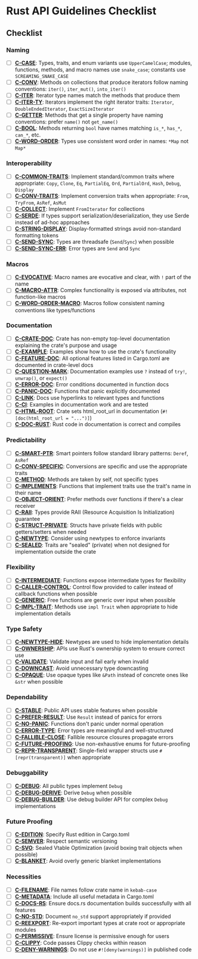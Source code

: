 # Rust API Guidelines Checklist

## Checklist

### Naming

-   [ ] **[C-CASE](https://rust-lang.github.io/api-guidelines/naming.html#c-case)**: Types, traits,
        and enum variants use `UpperCamelCase`; modules, functions, methods, and macro names use
        `snake_case`; constants use `SCREAMING_SNAKE_CASE`
-   [ ] **[C-CONV](https://rust-lang.github.io/api-guidelines/naming.html#c-conv)**: Methods on
        collections that produce iterators follow naming conventions: `iter()`, `iter_mut()`,
        `into_iter()`
-   [ ] **[C-ITER](https://rust-lang.github.io/api-guidelines/naming.html#c-iter)**: Iterator type
        names match the methods that produce them
-   [ ] **[C-ITER-TY](https://rust-lang.github.io/api-guidelines/naming.html#c-iter-ty)**: Iterators
        implement the right iterator traits: `Iterator`, `DoubleEndedIterator`, `ExactSizeIterator`
-   [ ] **[C-GETTER](https://rust-lang.github.io/api-guidelines/naming.html#c-getter)**: Methods that
        get a single property have naming conventions: prefer `name()` not `get_name()`
-   [ ] **[C-BOOL](https://rust-lang.github.io/api-guidelines/naming.html#c-bool)**: Methods returning
        `bool` have names matching `is_*`, `has_*`, `can_*`, etc.
-   [ ] **[C-WORD-ORDER](https://rust-lang.github.io/api-guidelines/naming.html#c-word-order)**: Types
        use consistent word order in names: `*Map` not `Map*`

### Interoperability

-   [ ]
    **[C-COMMON-TRAITS](https://rust-lang.github.io/api-guidelines/interoperability.html#c-common-traits)**:
    Implement standard/common traits where appropriate: `Copy`, `Clone`, `Eq`, `PartialEq`, `Ord`,
    `PartialOrd`, `Hash`, `Debug`, `Display`
-   [ ]
    **[C-CONV-TRAITS](https://rust-lang.github.io/api-guidelines/interoperability.html#c-conv-traits)**:
    Implement conversion traits when appropriate: `From`, `TryFrom`, `AsRef`, `AsMut`
-   [ ] **[C-COLLECT](https://rust-lang.github.io/api-guidelines/interoperability.html#c-collect)**:
        Implement `FromIterator` for collections
-   [ ] **[C-SERDE](https://rust-lang.github.io/api-guidelines/interoperability.html#c-serde)**: If
        types support serialization/deserialization, they use Serde instead of ad-hoc approaches
-   [ ]
    **[C-STRING-DISPLAY](https://rust-lang.github.io/api-guidelines/interoperability.html#c-string-display)**:
    Display-formatted strings avoid non-standard formatting tokens
-   [ ]
    **[C-SEND-SYNC](https://rust-lang.github.io/api-guidelines/interoperability.html#c-send-sync)**:
    Types are threadsafe (`Send`/`Sync`) when possible
-   [ ]
    **[C-SEND-SYNC-ERR](https://rust-lang.github.io/api-guidelines/interoperability.html#c-send-sync-err)**:
    Error types are `Send` and `Sync`

### Macros

-   [ ] **[C-EVOCATIVE](https://rust-lang.github.io/api-guidelines/macros.html#c-evocative)**: Macro
        names are evocative and clear, with `!` part of the name
-   [ ] **[C-MACRO-ATTR](https://rust-lang.github.io/api-guidelines/macros.html#c-macro-attr)**:
        Complex functionality is exposed via attributes, not function-like macros
-   [ ]
    **[C-WORD-ORDER-MACRO](https://rust-lang.github.io/api-guidelines/macros.html#c-word-order-macro)**:
    Macros follow consistent naming conventions like types/functions

### Documentation

-   [ ] **[C-CRATE-DOC](https://rust-lang.github.io/api-guidelines/documentation.html#c-crate-doc)**:
        Crate has non-empty top-level documentation explaining the crate's purpose and usage
-   [ ] **[C-EXAMPLE](https://rust-lang.github.io/api-guidelines/documentation.html#c-example)**:
        Examples show how to use the crate's functionality
-   [ ]
    **[C-FEATURE-DOC](https://rust-lang.github.io/api-guidelines/documentation.html#c-feature-doc)**:
    All optional features listed in Cargo.toml are documented in crate-level docs
-   [ ]
    **[C-QUESTION-MARK](https://rust-lang.github.io/api-guidelines/documentation.html#c-question-mark)**:
    Documentation examples use `?` instead of `try!`, `unwrap()`, or `expect()`
-   [ ] **[C-ERROR-DOC](https://rust-lang.github.io/api-guidelines/documentation.html#c-error-doc)**:
        Error conditions documented in function docs
-   [ ] **[C-PANIC-DOC](https://rust-lang.github.io/api-guidelines/documentation.html#c-panic-doc)**:
        Functions that panic explicitly documented
-   [ ] **[C-LINK](https://rust-lang.github.io/api-guidelines/documentation.html#c-link)**: Docs use
        hyperlinks to relevant types and functions
-   [ ] **[C-CI](https://rust-lang.github.io/api-guidelines/documentation.html#c-ci)**: Examples in
        documentation work and are tested
-   [ ] **[C-HTML-ROOT](https://rust-lang.github.io/api-guidelines/documentation.html#c-html-root)**:
        Crate sets html_root_url in documentation (`#![doc(html_root_url = "...")]`)
-   [ ] **[C-DOC-RUST](https://rust-lang.github.io/api-guidelines/documentation.html#c-doc-rust)**:
        Rust code in documentation is correct and compiles

### Predictability

-   [ ] **[C-SMART-PTR](https://rust-lang.github.io/api-guidelines/predictability.html#c-smart-ptr)**:
        Smart pointers follow standard library patterns: `Deref`, `AsRef`
-   [ ]
    **[C-CONV-SPECIFIC](https://rust-lang.github.io/api-guidelines/predictability.html#c-conv-specific)**:
    Conversions are specific and use the appropriate traits
-   [ ] **[C-METHOD](https://rust-lang.github.io/api-guidelines/predictability.html#c-method)**:
        Methods are taken by self, not specific types
-   [ ]
    **[C-IMPLEMENTS](https://rust-lang.github.io/api-guidelines/predictability.html#c-implements)**:
    Functions that implement traits use the trait's name in their name
-   [ ]
    **[C-OBJECT-ORIENT](https://rust-lang.github.io/api-guidelines/predictability.html#c-object-orient)**:
    Prefer methods over functions if there's a clear receiver
-   [ ] **[C-RAII](https://rust-lang.github.io/api-guidelines/predictability.html#c-raii)**: Types
        provide RAII (Resource Acquisition Is Initialization) guarantee
-   [ ]
    **[C-STRUCT-PRIVATE](https://rust-lang.github.io/api-guidelines/predictability.html#c-struct-private)**:
    Structs have private fields with public getters/setters when needed
-   [ ] **[C-NEWTYPE](https://rust-lang.github.io/api-guidelines/predictability.html#c-newtype)**:
        Consider using newtypes to enforce invariants
-   [ ] **[C-SEALED](https://rust-lang.github.io/api-guidelines/predictability.html#c-sealed)**:
        Traits are "sealed" (private) when not designed for implementation outside the crate

### Flexibility

-   [ ]
    **[C-INTERMEDIATE](https://rust-lang.github.io/api-guidelines/flexibility.html#c-intermediate)**:
    Functions expose intermediate types for flexibility
-   [ ]
    **[C-CALLER-CONTROL](https://rust-lang.github.io/api-guidelines/flexibility.html#c-caller-control)**:
    Control flow provided to caller instead of callback functions when possible
-   [ ] **[C-GENERIC](https://rust-lang.github.io/api-guidelines/flexibility.html#c-generic)**: Free
        functions are generic over input when possible
-   [ ] **[C-IMPL-TRAIT](https://rust-lang.github.io/api-guidelines/flexibility.html#c-impl-trait)**:
        Methods use `impl Trait` when appropriate to hide implementation details

### Type Safety

-   [ ]
    **[C-NEWTYPE-HIDE](https://rust-lang.github.io/api-guidelines/type-safety.html#c-newtype-hide)**:
    Newtypes are used to hide implementation details
-   [ ] **[C-OWNERSHIP](https://rust-lang.github.io/api-guidelines/type-safety.html#c-ownership)**:
        APIs use Rust's ownership system to ensure correct use
-   [ ] **[C-VALIDATE](https://rust-lang.github.io/api-guidelines/type-safety.html#c-validate)**:
        Validate input and fail early when invalid
-   [ ] **[C-DOWNCAST](https://rust-lang.github.io/api-guidelines/type-safety.html#c-downcast)**:
        Avoid unnecessary type downcasting
-   [ ] **[C-OPAQUE](https://rust-lang.github.io/api-guidelines/type-safety.html#c-opaque)**: Use
        opaque types like `&Path` instead of concrete ones like `&str` when possible

### Dependability

-   [ ] **[C-STABLE](https://rust-lang.github.io/api-guidelines/dependability.html#c-stable)**: Public
        API uses stable features when possible
-   [ ]
    **[C-PREFER-RESULT](https://rust-lang.github.io/api-guidelines/dependability.html#c-prefer-result)**:
    Use `Result` instead of panics for errors
-   [ ] **[C-NO-PANIC](https://rust-lang.github.io/api-guidelines/dependability.html#c-no-panic)**:
        Functions don't panic under normal operation
-   [ ]
    **[C-ERROR-TYPE](https://rust-lang.github.io/api-guidelines/dependability.html#c-error-type)**:
    Error types are meaningful and well-structured
-   [ ]
    **[C-FALLIBLE-CLOSE](https://rust-lang.github.io/api-guidelines/dependability.html#c-fallible-close)**:
    Fallible resource closures propagate errors
-   [ ]
    **[C-FUTURE-PROOFING](https://rust-lang.github.io/api-guidelines/dependability.html#c-future-proofing)**:
    Use non-exhaustive enums for future-proofing
-   [ ]
    **[C-REPR-TRANSPARENT](https://rust-lang.github.io/api-guidelines/dependability.html#c-repr-transparent)**:
    Single-field wrapper structs use `#[repr(transparent)]` when appropriate

### Debuggability

-   [ ] **[C-DEBUG](https://rust-lang.github.io/api-guidelines/debuggability.html#c-debug)**: All
        public types implement `Debug`
-   [ ]
    **[C-DEBUG-DERIVE](https://rust-lang.github.io/api-guidelines/debuggability.html#c-debug-derive)**:
    Derive `Debug` when possible
-   [ ]
    **[C-DEBUG-BUILDER](https://rust-lang.github.io/api-guidelines/debuggability.html#c-debug-builder)**:
    Use debug builder API for complex `Debug` implementations

### Future Proofing

-   [ ] **[C-EDITION](https://rust-lang.github.io/api-guidelines/future-proofing.html#c-edition)**:
        Specify Rust edition in Cargo.toml
-   [ ] **[C-SEMVER](https://rust-lang.github.io/api-guidelines/future-proofing.html#c-semver)**:
        Respect semantic versioning
-   [ ] **[C-SVO](https://rust-lang.github.io/api-guidelines/future-proofing.html#c-svo)**: Sealed
        Vtable Optimization (avoid boxing trait objects when possible)
-   [ ] **[C-BLANKET](https://rust-lang.github.io/api-guidelines/future-proofing.html#c-blanket)**:
        Avoid overly generic blanket implementations

### Necessities

-   [ ] **[C-FILENAME](https://rust-lang.github.io/api-guidelines/necessities.html#c-filename)**: File
        names follow crate name in `kebab-case`
-   [ ] **[C-METADATA](https://rust-lang.github.io/api-guidelines/necessities.html#c-metadata)**:
        Include all useful metadata in Cargo.toml
-   [ ] **[C-DOCS-RS](https://rust-lang.github.io/api-guidelines/necessities.html#c-docs-rs)**: Ensure
        docs.rs documentation builds successfully with all features
-   [ ] **[C-NO-STD](https://rust-lang.github.io/api-guidelines/necessities.html#c-no-std)**: Document
        `no_std` support appropriately if provided
-   [ ] **[C-REEXPORT](https://rust-lang.github.io/api-guidelines/necessities.html#c-reexport)**:
        Re-export important types at crate root or appropriate modules
-   [ ] **[C-PERMISSIVE](https://rust-lang.github.io/api-guidelines/necessities.html#c-permissive)**:
        Ensure license is permissive enough for users
-   [ ] **[C-CLIPPY](https://rust-lang.github.io/api-guidelines/necessities.html#c-clippy)**: Code
        passes Clippy checks within reason
-   [ ]
    **[C-DENY-WARNINGS](https://rust-lang.github.io/api-guidelines/necessities.html#c-deny-warnings)**:
    Do not use `#![deny(warnings)]` in published code
